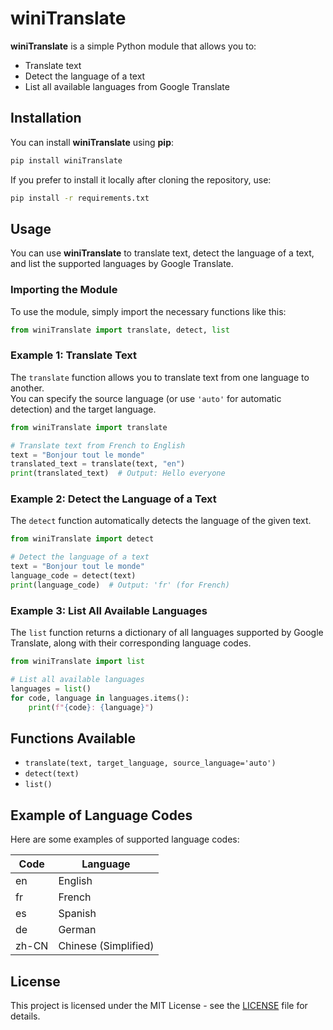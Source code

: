 # winiTranslate

**winiTranslate** is a simple Python module that allows you to:
- Translate text
- Detect the language of a text
- List all available languages from Google Translate

## Installation

You can install **winiTranslate** using **pip**:

```bash
pip install winiTranslate
```

If you prefer to install it locally after cloning the repository, use:

```bash
pip install -r requirements.txt
```

## Usage

You can use **winiTranslate** to translate text, detect the language of a text, and list the supported languages by Google Translate.

### Importing the Module

To use the module, simply import the necessary functions like this:

```python
from winiTranslate import translate, detect, list
```

### Example 1: Translate Text

The `translate` function allows you to translate text from one language to another.  
You can specify the source language (or use `'auto'` for automatic detection) and the target language.

```python
from winiTranslate import translate

# Translate text from French to English
text = "Bonjour tout le monde"
translated_text = translate(text, "en")
print(translated_text)  # Output: Hello everyone
```

### Example 2: Detect the Language of a Text

The `detect` function automatically detects the language of the given text.

```python
from winiTranslate import detect

# Detect the language of a text
text = "Bonjour tout le monde"
language_code = detect(text)
print(language_code)  # Output: 'fr' (for French)
```

### Example 3: List All Available Languages

The `list` function returns a dictionary of all languages supported by Google Translate, along with their corresponding language codes.

```python
from winiTranslate import list

# List all available languages
languages = list()
for code, language in languages.items():
    print(f"{code}: {language}")
```

## Functions Available

- `translate(text, target_language, source_language='auto')`
- `detect(text)`
- `list()`

## Example of Language Codes

Here are some examples of supported language codes:

| Code | Language     |
|----- |--------------|
| en   | English      |
| fr   | French       |
| es   | Spanish      |
| de   | German       |
| zh-CN| Chinese (Simplified) |

## License

This project is licensed under the MIT License - see the [LICENSE](LICENSE) file for details.
